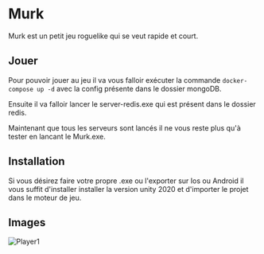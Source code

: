 # Murk

Murk est un petit jeu roguelike qui se veut rapide et court.

## Jouer

Pour pouvoir jouer au jeu il va vous falloir exécuter la commande ```docker-compose up -d``` avec la config présente dans le dossier mongoDB.

Ensuite il va falloir lancer le server-redis.exe qui est présent dans le dossier redis.

Maintenant que tous les serveurs sont lancés il ne vous reste plus qu'à tester en lancant le Murk.exe.

## Installation

Si vous désirez faire votre propre .exe ou l'exporter sur Ios ou Android il vous suffit d'installer installer la version unity 2020 et d'importer le projet dans le moteur de jeu.

## Images

![Player1](https://github.com/Fipk/Murk/blob/main/Photos/SceenPlayer.PNG)

